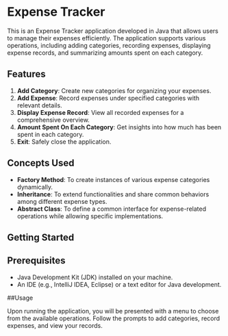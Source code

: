 # Expense Tracker

This is an Expense Tracker application developed in Java that allows users to manage their expenses efficiently. The application supports various operations, including adding categories, recording expenses, displaying expense records, and summarizing amounts spent on each category.

## Features

1. **Add Category**: Create new categories for organizing your expenses.
2. **Add Expense**: Record expenses under specified categories with relevant details.
3. **Display Expense Record**: View all recorded expenses for a comprehensive overview.
4. **Amount Spent On Each Category**: Get insights into how much has been spent in each category.
5. **Exit**: Safely close the application.

## Concepts Used

- **Factory Method**: To create instances of various expense categories dynamically.
- **Inheritance**: To extend functionalities and share common behaviors among different expense types.
- **Abstract Class**: To define a common interface for expense-related operations while allowing specific implementations.

## Getting Started

## Prerequisites

- Java Development Kit (JDK) installed on your machine.
- An IDE (e.g., IntelliJ IDEA, Eclipse) or a text editor for Java development.

##Usage

Upon running the application, you will be presented with a menu to choose from the available operations. Follow the prompts to add categories, record expenses, and view your records.
